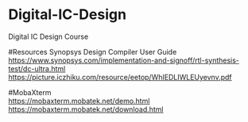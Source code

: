 # Digital-IC-Design
Digital IC Design Course

#Resources
Synopsys Design Compiler User Guide  
https://www.synopsys.com/implementation-and-signoff/rtl-synthesis-test/dc-ultra.html
https://picture.iczhiku.com/resource/eetop/WhIEDLIWLEUyevnv.pdf

#MobaXterm  
https://mobaxterm.mobatek.net/demo.html
https://mobaxterm.mobatek.net/download.html

